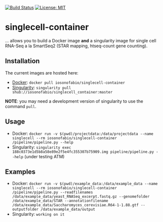 [![Build Status](https://travis-ci.org/iosonofabio/singlecell_container.svg?branch=master)](https://travis-ci.org/iosonofabio/singlecell_container)
[![License: MIT](https://img.shields.io/badge/License-MIT-yellow.svg)](https://opensource.org/licenses/MIT)

# singlecell-container
... allows you to build a Docker image **and** a singularity image for single cell RNA-Seq a la SmartSeq2 (STAR mapping, htseq-count gene counting).

## Installation
The current images are hosted here:

 - [Docker](https://hub.docker.com/r/iosonofabio/singlecell-container/): `docker pull iosonofabio/singlecell-container`
 - [Singularity](https://singularity-hub.org/collections/132/): `singularity pull shub://iosonofabio/singlecell_container:master`

**NOTE**: you may need a development version of singularity to use the command `pull`.

## Usage

 - Docker: `docker run -v $(pwd)/projectdata:/data/projectdata --name singlecell --rm iosonofabio/singlecell-container /pipeline/pipeline.py --help`
 - Singularity: `singularity exec 188c0373e1d5b8a58e89e2f5e4fc355307b75909.img pipeline/pipeline.py --help` (under testing ATM)

## Examples

 - Docker: `docker run -v $(pwd)/example_data:/data/example_data --name singlecell --rm iosonofabio/singlecell-container /pipeline/pipeline.py --readfilenames /data/example_data/yeast_RNASeq_excerpt.fastq.gz --genomefolder /data/example_data/STAR --annotationfilename /data/example_data/Saccharomyces_cerevisiae.R64-1-1.88.gtf --outputfolder /data/example_data/output`
 - Singularity: `working on it`
